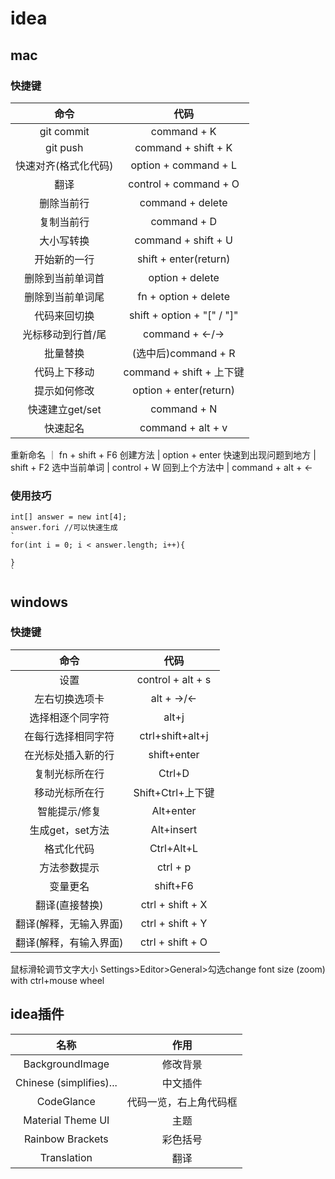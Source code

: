 # idea
## mac
### 快捷键
命令 | 代码
:-:|:-: 
git commit | command + K
git push | command + shift + K
快速对齐(格式化代码) | option + command + L
翻译 | control + command + O
删除当前行 | command + delete
复制当前行 | command + D
大小写转换 | command + shift + U
开始新的一行 | shift + enter(return)
删除到当前单词首 | option + delete
删除到当前单词尾 | fn + option + delete
代码来回切换 | shift + option + "[" / "]"
光标移动到行首/尾 | command + <-/->
批量替换 | (选中后)command + R
代码上下移动 | command + shift + 上下键
提示如何修改 |   option + enter(return)
快速建立get/set |command + N
快速起名  | command + alt + v
重新命名 ｜ fn + shift + F6
创建方法  | option + enter
快速到出现问题到地方 | shift + F2
选中当前单词 | control + W
回到上个方法中  | command + alt + <-


### 使用技巧
```
int[] answer = new int[4];
answer.fori //可以快速生成
`
for(int i = 0; i < answer.length; i++){

}
`
```


## windows
### 快捷键
命令 | 代码
:-:|:-: 
设置 | control + alt + s
左右切换选项卡 | alt + ->/<-
选择相逐个同字符 | alt+j 
在每行选择相同字符 | ctrl+shift+alt+j
在光标处插入新的行 | shift+enter
复制光标所在行 | Ctrl+D
移动光标所在行 | Shift+Ctrl+上下键 
智能提示/修复 | Alt+enter
生成get，set方法 | Alt+insert
格式化代码 | Ctrl+Alt+L
方法参数提示 | ctrl + p
变量更名 | shift+F6
翻译(直接替换) | ctrl + shift + X
翻译(解释，无输入界面) | ctrl + shift + Y
翻译(解释，有输入界面) | ctrl + shift + O


鼠标滑轮调节文字大小
Settings>Editor>General>勾选change font size (zoom) with ctrl+mouse wheel

## idea插件
名称     |  作用
:-: | :-:
BackgroundImage  |    修改背景
Chinese (simplifies)...|   中文插件
CodeGlance |  代码一览，右上角代码框
Material Theme UI |   主题
Rainbow Brackets |  彩色括号
Translation |  翻译







